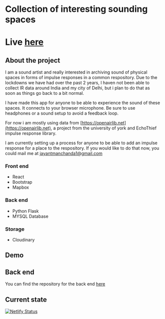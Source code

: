 # Collection of interesting sounding spaces

# Live [here](https://that-sounds-interesting.netlify.app/)


## About the project

I am a sound artist and really interested in archiving sound of physical spaces in forms of impulse responses in a common respository.
Due to the lockdowns we have had over the past 2 years, I haven not been able to collect IR data around India and my city of Delhi, but i plan to do that as soon as things go back to a bit normal. 

I have made this app for anyone to be able to experience the sound of these spaces. It connects to your browser microphone. 
Be sure to use headphones or a sound setup to avoid a feedback loop.

For now i am mostly using data from [https://openairlib.net](https://openairlib.net), a project from the university of york and EchoThief impulse response library. 

I am currently setting up a process for anyone to be able to add an impulse response for a place to the respository. If you would like to do that now, you could mail me at [jayantmanchanda1@gmail.com](jayantmanchanda1@gmail.com)

### Front end

- React
- Bootstrap
- Mapbox

### Back end

- Python Flask 
- MYSQL Database


### Storage
- Cloudinary

## Demo

## Back end

You can find the repository for the back end [here](https://github.com/manchandajayant/Verber-Back-End)

## Current state

[![Netlify Status](https://api.netlify.com/api/v1/badges/cfacb50c-0102-4453-a800-4a26b44a0c8f/deploy-status)](https://app.netlify.com/sites/that-sounds-interesting/deploys)

